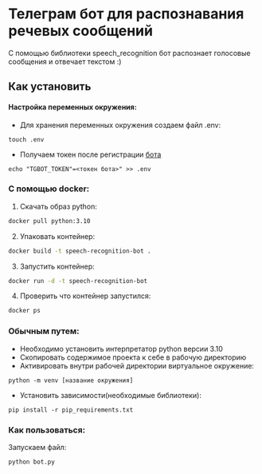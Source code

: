 # Телеграм бот для распознавания речевых сообщений 
С помощью библиотеки speech_recognition бот распознает голосовые сообщения и отвечает текстом :)

## Как установить

#### Настройка переменных окружения:

* Для хранения переменных окружения создаем файл .env:
```
touch .env
```

* Получаем токен после регистрации [бота](https://habr.com/ru/post/262247/) 
```
echo "TGBOT_TOKEN"=<токен бота>" >> .env 
```

### C помощью docker:

1. Скачать образ python:
```bash
docker pull python:3.10
```
2. Упаковать контейнер:
```bash
docker build -t speech-recognition-bot . 
```
3. Запустить контейнер:
```bash
docker run -d -t speech-recognition-bot
```
4. Проверить что контейнер запустился:
```bash
docker ps
```

### Обычным путем:

* Необходимо установить интерпретатор python версии 3.10
* Cкопировать содержимое проекта к себе в рабочую директорию
* Активировать внутри рабочей директории виртуальное окружение:

```
python -m venv [название окружения]
```

* Установить зависимости(необходимые библиотеки):

```
pip install -r pip_requirements.txt
```

### Как пользоваться:

Запускаем файл:
```
python bot.py
```

